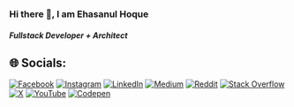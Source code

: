 ### Hi there 👋, I am Ehasanul Hoque
#####  Fullstack Developer + Architect

## 🌐 Socials:
[![Facebook](https://img.shields.io/badge/Facebook-%231877F2.svg?logo=Facebook&logoColor=white)](https://facebook.com/ehasnul.haque) [![Instagram](https://img.shields.io/badge/Instagram-%23E4405F.svg?logo=Instagram&logoColor=white)](https://instagram.com/ehasnul.haque) [![LinkedIn](https://img.shields.io/badge/LinkedIn-%230077B5.svg?logo=linkedin&logoColor=white)](https://linkedin.com/in/ehasnul.haque) [![Medium](https://img.shields.io/badge/Medium-12100E?logo=medium&logoColor=white)](https://medium.com/@ehasnul.haque) [![Reddit](https://img.shields.io/badge/Reddit-%23FF4500.svg?logo=Reddit&logoColor=white)](https://reddit.com/user/ehasnul.haque) [![Stack Overflow](https://img.shields.io/badge/-Stackoverflow-FE7A16?logo=stack-overflow&logoColor=white)](https://stackoverflow.com/users/ehasnul.haque) [![X](https://img.shields.io/badge/X-black.svg?logo=X&logoColor=white)](https://x.com/ehasnul.haque) [![YouTube](https://img.shields.io/badge/YouTube-%23FF0000.svg?logo=YouTube&logoColor=white)](https://youtube.com/@ehasnul.haque) [![Codepen](https://img.shields.io/badge/Codepen-000000?style=for-the-badge&logo=codepen&logoColor=white)](https://codepen.io/ehasnul.haque) 

<!--
**Ehasaniceiu04/Ehasaniceiu04** is a ✨ _special_ ✨ repository because its `README.md` (this file) appears on your GitHub profile.

Here are some ideas to get you started:

- 🔭 I’m currently working on ...
- 🌱 I’m currently learning ...
- 👯 I’m looking to collaborate on ...
- 🤔 I’m looking for help with ...
- 💬 Ask me about ...
- 📫 How to reach me: ...
- 😄 Pronouns: ...
- ⚡ Fun fact: ...
-->
